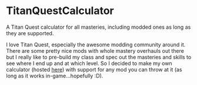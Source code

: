 # TitanQuestCalculator
A Titan Quest calculator for all masteries, including modded ones as long as they are supported.

I love Titan Quest, especially the awesome modding community around it.
There are some pretty nice mods with whole mastery overhauls out there but I really like to pre-build my class and spec out the masteries and skills to see where I end up and at which level.
So I decided to make my own calculator (hosted [here](https://bytesquire.github.io/TitanQuestCalculator)) with support for any mod you can throw at it (as long as it works in-game...hopefully :D).
